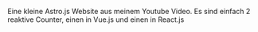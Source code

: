 Eine kleine Astro.js Website aus meinem Youtube Video. Es sind einfach 2 reaktive Counter, einen in Vue.js und einen in React.js